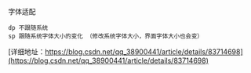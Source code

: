 
字体适配
```
dp 不跟随系统
sp 跟随系统字体大小的变化 （修改系统字体大小，界面字体大小也会变）

```
[详细地址：https://blog.csdn.net/qq_38900441/article/details/83714698](https://blog.csdn.net/qq_38900441/article/details/83714698)